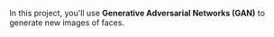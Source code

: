 In this project, you'll use **Generative Adversarial Networks (GAN)** to generate new images of faces.
